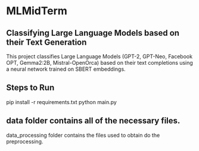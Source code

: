 # MLMidTerm

## Classifying Large Language Models based on their Text Generation

This project classifies Large Language Models (GPT-2, GPT-Neo, Facebook OPT, Gemma2:2B, Mistral-OpenOrca) based on their text completions using a neural network trained on SBERT embeddings.


## Steps to Run

pip install -r requirements.txt
python main.py

## data folder contains all of the necessary files.
data_processing folder contains the files used to obtain do the preprocessing.
